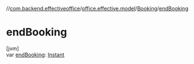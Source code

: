 //[com.backend.effectiveoffice](IdeaProjects/labs-office-elevator/effectiveOfficeBackend/documentation/gfm/index.md)/[office.effective.model](IdeaProjects/labs-office-elevator/effectiveOfficeBackend/documentation/gfm/com.backend.effectiveoffice/office.effective.model/index.md)/[Booking](IdeaProjects/labs-office-elevator/effectiveOfficeBackend/documentation/gfm/com.backend.effectiveoffice/office.effective.model/-booking/index.md)/[endBooking](IdeaProjects/labs-office-elevator/effectiveOfficeBackend/documentation/gfm/com.backend.effectiveoffice/office.effective.model/-booking/end-booking.md)

# endBooking

[jvm]\
var [endBooking](IdeaProjects/labs-office-elevator/effectiveOfficeBackend/documentation/gfm/com.backend.effectiveoffice/office.effective.model/-booking/end-booking.md): [Instant](https://docs.oracle.com/javase/8/docs/api/java/time/Instant.html)
